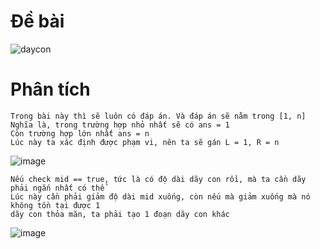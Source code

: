 # Đề bài
![daycon](https://github.com/VanHoang110802/Competitive_Programming/assets/108053955/740f4036-3862-4d6c-be85-db99c7d59410)

# Phân tích
```
Trong bài này thì sẽ luôn có đáp án. Và đáp án sẽ nằm trong [1, n]
Nghĩa là, trong trường hợp nhỏ nhất sẽ có ans = 1
Còn trường hợp lớn nhất ans = n
Lúc này ta xác định được phạm vi, nên ta sẽ gán L = 1, R = n

```
![image](https://github.com/VanHoang110802/Competitive_Programming/assets/108053955/f1382fae-34da-4456-82e4-a68c0dd15f3b)

```
Nếu check mid == true, tức là có độ dài dãy con rồi, mà ta cần dãy phải ngắn nhất có thể
Lúc này cần phải giảm độ dài mid xuống, còn nếu mà giảm xuống mà nó không tồn tại được 1
dãy con thỏa mãn, ta phải tạo 1 đoạn dãy con khác
```
![image](https://github.com/VanHoang110802/Competitive_Programming/assets/108053955/a76ee5a2-ac20-4b74-9d92-9c3728ab1f11)
